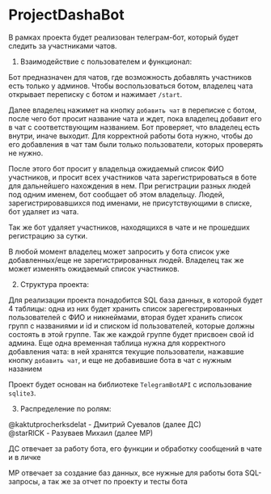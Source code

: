 # ProjectDashaBot

В рамках проекта будет реализован телеграм-бот, который будет следить за участниками чатов.

1. Взаимодействие с пользователем и функционал: 

Бот предназначен для чатов, где возможность добавлять участников есть только у админов. 
Чтобы воспользоваться ботом, владелец чата открывает переписку с ботом и нажимает ```/start```.

Далее владелец нажимет на кнопку `добавить чат` в переписке с ботом, после чего бот просит название чата и ждет, пока владелец добавит его в чат с соответствующим названием. Бот проверяет, что владелец есть внутри, иначе выходит. Для корректной работы бота нужно,
чтобы до его добавления в чат там были только пользователи, которых проверять не нужно.

После этого бот просит у владельца ожидаемый список ФИО участников, и просит всех участников чата зарегистрироваться в боте для дальнейшего нахождения в нем. При регистрации разных людей под одним именем, бот сообщает об этом владельцу.
Людей, зарегистрировавшихся под именами, не присутствующими в списке, бот удаляет из чата. 

Так же бот удаляет участников, находящихся в чате и не прошедших регистрацию за сутки.

В любой момент владелец может запросить у бота список уже добавленных/еще не зарегистрированных людей.
Владелец так же может изменять ожидаемый список участников.

2. Структура проекта: 

Для реализации проекта понадобится SQL база данных, в которой будет 4 таблицы: одна из них будет хранить список зарегестрированных пользователей с ФИО и никнеймами, вторая будет хранить список групп с названиями 
и id и списком id пользователей, которые должны состоять в этой группе. Так же каждой группе будет 
присвоен свой id админа. Еще одна временная таблица нужна для корректного добавления чата:
в ней хранятся текущие пользователи, нажавшие кнопку `добавить чат`, и еще не добавившие бота в чат с нужным назанием

Проект будет основан на библиотеке ```TelegramBotAPI``` с использование ```sqlite3```.

3. Распределение по ролям:

@kaktutprocherksdelat - Дмитрий Суевалов (далее ДС)   
@starRlCK - Разуваев Михаил (далее МР)

ДС отвечает за работу бота, его функции и обработку сообщений в чате и в личке

МР отвечает за создание баз данных, все нужные для работы бота SQL-запросы, а так же за отчет по проекту и тесты бота
